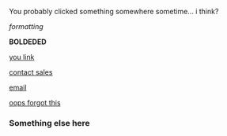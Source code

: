 You probably clicked something somewhere sometime... i think?

_formatting_

**BOLDEDED**

[you link](http://www.google.com)

[contact sales](http://sales.bandwidth.com)

[email](mailto:dtolb@bandwidth.com)

[oops forgot this](http://yahoo.com)

### Something else here
